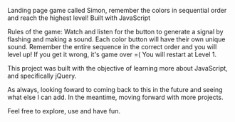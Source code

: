 Landing page game called Simon, remember the colors in sequential order and reach the highest level! Built with JavaScript

Rules of the game:
Watch and listen for the button to generate a signal by flashing and making a sound.
Each color button will have their own unique sound.
Remember the entire sequence in the correct order and you will level up!
If you get it wrong, it's game over =( You will restart at Level 1.

This project was built with the objective of learning more about JavaScript, and specifically jQuery.

As always, looking foward to coming back to this in the future and seeing what else I can add.
In the meantime, moving forward with more projects.

Feel free to explore, use and have fun.
